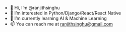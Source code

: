 - 👋 Hi, I’m @ranjithsinghu
- 👀 I’m interested in Python/Django/React/React Native
- 🌱 I’m currently learning AI & Machine Learning
- 📫 You can reach me at ranjithsinghu@gmail.com

<!---
ranjithsinghu/ranjithsinghu is a ✨ special ✨ repository because its `README.md` (this file) appears on your GitHub profile.
You can click the Preview link to take a look at your changes.
--->
